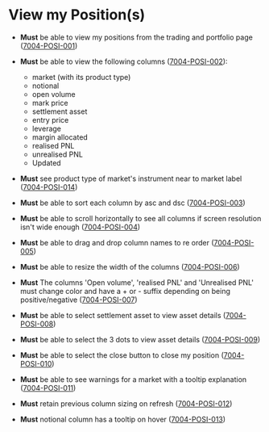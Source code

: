 # View my Position(s)

- **Must** be able to view my positions from the trading and portfolio page (<a name="7004-POSI-001" href="#7004-POSI-001">7004-POSI-001</a>)

- **Must** be able to view the following columns (<a name="7004-POSI-002" href="#7004-POSI-002">7004-POSI-002</a>):

  - market (with its product type)
  - notional
  - open volume
  - mark price
  - settlement asset
  - entry price
  - leverage
  - margin allocated
  - realised PNL
  - unrealised PNL
  - Updated

- **Must** see product type of market's instrument near to market label (<a name="7004-POSI-014" href="#7004-POSI-014">7004-POSI-014</a>)

- **Must** be able to sort each column by asc and dsc (<a name="7004-POSI-003" href="#7004-POSI-003">7004-POSI-003</a>)

- **Must** be able to scroll horizontally to see all columns if screen resolution isn't wide enough (<a name="7004-POSI-004" href="#7004-POSI-004">7004-POSI-004</a>)

- **Must** be able to drag and drop column names to re order (<a name="7004-POSI-005" href="#7004-POSI-005">7004-POSI-005</a>)

- **Must** be able to resize the width of the columns (<a name="7004-POSI-006" href="#7004-POSI-006">7004-POSI-006</a>)

- **Must** The columns 'Open volume', 'realised PNL' and 'Unrealised PNL' must change color and have a + or - suffix depending on being positive/negative (<a name="7004-POSI-007" href="#7004-POSI-007">7004-POSI-007</a>)

- **Must** be able to select settlement asset to view asset details (<a name="7004-POSI-008" href="#7004-POSI-008">7004-POSI-008</a>)

- **Must** be able to select the 3 dots to view asset details (<a name="7004-POSI-009" href="#7004-POSI-009">7004-POSI-009</a>)

- **Must** be able to select the close button to close my position (<a name="7004-POSI-010" href="#7004-POSI-010">7004-POSI-010</a>)

- **Must** be able to see warnings for a market with a tooltip explanation (<a name="7004-POSI-011" href="#7004-POSI-011">7004-POSI-011</a>)

- **Must** retain previous column sizing on refresh (<a name="7004-POSI-012" href="#7004-POSI-012">7004-POSI-012</a>)

- **Must** notional column has a tooltip on hover (<a name="7004-POSI-013" href="#7004-POSI-013">7004-POSI-013</a>)
